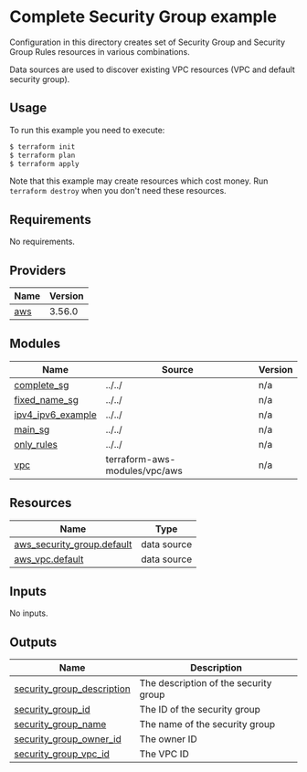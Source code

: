 # Complete Security Group example

Configuration in this directory creates set of Security Group and Security Group Rules resources in various combinations.

Data sources are used to discover existing VPC resources (VPC and default security group).

## Usage

To run this example you need to execute:

```bash
$ terraform init
$ terraform plan
$ terraform apply
```

Note that this example may create resources which cost money. Run `terraform destroy` when you don't need these resources.

<!-- BEGINNING OF PRE-COMMIT-TERRAFORM DOCS HOOK -->
## Requirements

No requirements.

## Providers

| Name | Version |
|------|---------|
| <a name="provider_aws"></a> [aws](#provider\_aws) | 3.56.0 |

## Modules

| Name | Source | Version |
|------|--------|---------|
| <a name="module_complete_sg"></a> [complete\_sg](#module\_complete\_sg) | ../../ | n/a |
| <a name="module_fixed_name_sg"></a> [fixed\_name\_sg](#module\_fixed\_name\_sg) | ../../ | n/a |
| <a name="module_ipv4_ipv6_example"></a> [ipv4\_ipv6\_example](#module\_ipv4\_ipv6\_example) | ../../ | n/a |
| <a name="module_main_sg"></a> [main\_sg](#module\_main\_sg) | ../../ | n/a |
| <a name="module_only_rules"></a> [only\_rules](#module\_only\_rules) | ../../ | n/a |
| <a name="module_vpc"></a> [vpc](#module\_vpc) | terraform-aws-modules/vpc/aws | n/a |

## Resources

| Name | Type |
|------|------|
| [aws_security_group.default](https://registry.terraform.io/providers/hashicorp/aws/latest/docs/data-sources/security_group) | data source |
| [aws_vpc.default](https://registry.terraform.io/providers/hashicorp/aws/latest/docs/data-sources/vpc) | data source |

## Inputs

No inputs.

## Outputs

| Name | Description |
|------|-------------|
| <a name="output_security_group_description"></a> [security\_group\_description](#output\_security\_group\_description) | The description of the security group |
| <a name="output_security_group_id"></a> [security\_group\_id](#output\_security\_group\_id) | The ID of the security group |
| <a name="output_security_group_name"></a> [security\_group\_name](#output\_security\_group\_name) | The name of the security group |
| <a name="output_security_group_owner_id"></a> [security\_group\_owner\_id](#output\_security\_group\_owner\_id) | The owner ID |
| <a name="output_security_group_vpc_id"></a> [security\_group\_vpc\_id](#output\_security\_group\_vpc\_id) | The VPC ID |
<!-- END OF PRE-COMMIT-TERRAFORM DOCS HOOK -->
